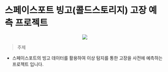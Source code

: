 # 스페이스포트 빙고(콜드스토리지) 고장 예측 프로젝트

<p align="center">
  <img src="https://user-images.githubusercontent.com/121351760/213639796-7918eec1-e188-4447-b2df-cd835a327f8f.png">
</p>


>주제
- 스페이스포트의 빙고 데이터를 활용하여 이상 탐지를 통한 고장을 사전에 예측하는 프로젝트 입니다.
